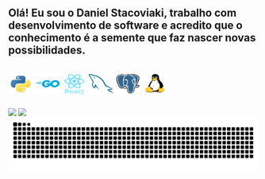 ## Olá! Eu sou o Daniel Stacoviaki, trabalho com desenvolvimento de software e acredito que o conhecimento é a semente que faz nascer novas possibilidades.

<div style="display: inline_block"><br>
  <img align="center" height="40" width="50" src="https://raw.githubusercontent.com/devicons/devicon/master/icons/python/python-original.svg">
  <img align="center" height="40" width="50" src="https://raw.githubusercontent.com/devicons/devicon/master/icons/go/go-original-wordmark.svg">
  <img align="center" height="40" width="50" src="https://raw.githubusercontent.com/devicons/devicon/master/icons/react/react-original-wordmark.svg">
  <img align="center" height="40" width="50" src="https://raw.githubusercontent.com/devicons/devicon/master/icons/mysql/mysql-original.svg">
  <img align="center" height="40" width="50" src="https://raw.githubusercontent.com/devicons/devicon/master/icons/postgresql/postgresql-original.svg">
  <img align="center" height="40" width="50" src="https://raw.githubusercontent.com/devicons/devicon/master/icons/linux/linux-original.svg">
</div>
  
  ##
 
<div> 
  <!--<a href="https://www.youtube.com/channel/canal" target="_blank"><img src="https://img.shields.io/badge/YouTube-FF0000?style=for-the-badge&logo=youtube&logoColor=white" target="_blank"></a>-->
  <!--<a href="https://instagram.com/usuario" target="_blank"><img src="https://img.shields.io/badge/-Instagram-%23E4405F?style=for-the-badge&logo=instagram&logoColor=white" target="_blank"></a>-->
 	<!--<a href="https://www.twitch.tv/canal" target="_blank"><img src="https://img.shields.io/badge/Twitch-9146FF?style=for-the-badge&logo=twitch&logoColor=white" target="_blank"></a>!-->
  <!--<a href="https://discord.gg/wagxzStdcR" target="_blank"><img src="https://img.shields.io/badge/Discord-7289DA?style=for-the-badge&logo=discord&logoColor=white" target="_blank"></a>!-->
  <a href = "mailto:stacoviakidev@gmail.com"><img src="https://img.shields.io/badge/-Gmail-%23333?style=for-the-badge&logo=gmail&logoColor=white" target="_blank"></a>
  <a href="https://www.linkedin.com/in/danielstacoviaki" target="_blank"><img src="https://img.shields.io/badge/-LinkedIn-%230077B5?style=for-the-badge&logo=linkedin&logoColor=white" target="_blank"></a> 
  
</div>

<picture align="center">
  <source media="(prefers-color-scheme: dark)" srcset="https://raw.githubusercontent.com/stacoviaki/stacoviaki/output/github-contribution-grid-snake-dark.svg">
  <source media="(prefers-color-scheme: light)" srcset="https://raw.githubusercontent.com/stacoviaki/stacoviaki/output/github-contribution-grid-snake-dark.svg">
  <img align="center" alt="github contribution grid snake animation" src="https://raw.githubusercontent.com/stacoviaki/stacoviaki/output/github-contribution-grid-snake.svg">
</picture>
